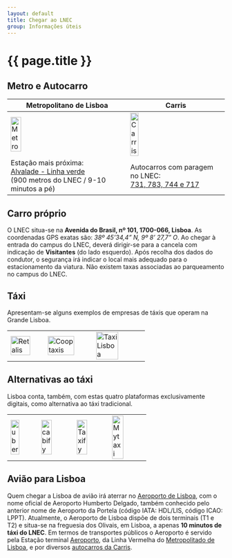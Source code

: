 ```yaml
---
layout: default
title: Chegar ao LNEC
group: Informações úteis
---
```


# {{ page.title }}

## Metro e Autocarro

<table class="table table-hover">
  <thead>
    <tr>
      <th scope="col">Metropolitano de Lisboa</th>
      <th scope="col">Carris</th>
    </tr>
  </thead>
  <tbody>
    <tr>
      <td><a href="https://www.metrolisboa.pt/"> <img src="{{site.baseurl}}/images/public_transports/MetroLisboa.png" style="width:30%" title="Metropolitano de Lisboa" alt="Metro"> </a></td>
      <td><a href="http://www.carris.pt/"> <img  src="{{site.baseurl}}/images/public_transports/Carris.png" style="width:30%" title="Carris" alt="Carris"> </a></td>
    </tr>
    <tr>
      <td>Estação mais próxima: <br>
      <a href="https://www.metrolisboa.pt/viajar/alvalade/"> Alvalade - Linha verde</a><br>
      (900 metros do LNEC / 9-10 minutos a pé)
      </td>
      <td>Autocarros com paragem no LNEC:<br><a href="http://www.carris.pt/pt/carreiras/pesquisa/?carreiraslocal=lnec"> 731, 783, 744 e 717 </a></td>
    </tr>

  </tbody>
</table>
 
## Carro próprio
O LNEC situa-se na **Avenida do Brasil, nº 101, 1700-066, Lisboa**. As coordenadas GPS exatas são: *38º 45’34,4” N, 9º 8’ 27,7” O*.
Ao chegar à entrada do campus do LNEC, deverá dirigir-se para a cancela com indicação de **Visitantes** (do lado esquerdo). 
Após recolha dos dados do condutor, o segurança irá indicar o local mais adequado para o estacionamento da viatura. 
Não existem taxas associadas ao parqueamento no campus do LNEC.  

## Táxi

Apresentam-se alguns exemplos de empresas de táxis que operam na Grande Lisboa.

<table class="table table-hover">
  <tbody>
    <tr>
  <td> <a href="http://www.retalis.pt/"> <img src="{{site.baseurl}}/images/taxi/logo-retalis.png" style="width:80%" title="Retalis" alt="Retalis"> </a> </td>
  <td> <a href="https://cooptaxis.pt/"> <img  src="{{site.baseurl}}/images/taxi/logo_cooptaxis.jpg" style="width:80%" title="Cooptaxis" alt="Cooptaxis"> </a> </td>
  <td> <a href="https://taxis-lisboa.pt/"> <img  src="{{site.baseurl}}/images/taxi/logotipo_listaxis.png" style="width:70%" title="Taxi Lisboa" alt="Taxi Lisboa"> </a> </td>
  </tr>
    </tbody>
</table>


## Alternativas ao táxi
Lisboa conta, também, com estas quatro plataformas exclusivamente digitais, como alternativa ao táxi tradicional.


<table class="table table-hover">
  <tbody>
    <tr>
  <td> <a href="https://www.uber.com/en-PT/cities/lisbon/"> <img src="{{site.baseurl}}/images/taxi/uber.jpg" style="width:60%" title="UBER" alt="uber"> </a> </td>
  <td> <a href="https://cabify.com/pt"> <img src="{{site.baseurl}}/images/taxi/Cabify-logo.png" style="width:60%" title="cabify" alt="cabify"> </a> </td>
  <td> <a href="https://bolt.eu/cities/lisbon/"> <img src="{{site.baseurl}}/images/taxi/taxify-is-now-bolt.png" style="width:60%" title="Bolt" alt="Taxify"> </a> </td>
  <td> <a href="https://free-now.com/pt/"> <img src="{{site.baseurl}}/images/taxi/logo-free-now.png" style="width:60%" title="FreeNow" alt="Mytaxi"> </a> </td>
  </tr>
    </tbody>
</table>

## Avião para Lisboa
Quem chegar a Lisboa de avião irá aterrar no [Aeroporto de Lisboa](https://www.aeroportolisboa.pt), com o nome oficial de Aeroporto Humberto Delgado, também conhecido pelo anterior nome de Aeroporto da Portela (código IATA: HDL/LIS, código ICAO: LPPT). 
Atualmente, o Aeroporto de Lisboa dispõe de dois terminais (T1 e T2) e situa-se na freguesia dos Olivais, em Lisboa, a apenas **10 minutos de táxi do LNEC**. 
Em termos de transportes públicos o Aeroporto é servido pela Estação terminal [Aeroporto](https://www.metrolisboa.pt/viajar/aeroporto/), da Linha Vermelha do [Metropolitado de Lisboa](https://www.metrolisboa.pt/), e por diversos [autocarros da Carris](http://www.carris.pt/pt/carreiras/pesquisa/?carreiraslocal=aeroporto).  

